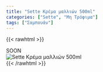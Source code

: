 ```yaml
---
title: "Sette Κρέμα μαλλιών 500ml"
categories: ["Sette", "Μη Τρόφιμα"]
tags: ["Σαμπουάν"]
---
```

{{< rawhtml >}}

<div class="sload413"><div class="product">SOON<br><div class="pimg"><img alt="Sette Κρέμα μαλλιών 500ml" title="Sette Κρέμα μαλλιών 500ml" src="/media/images/sette-krema-malliwn-500ml.jpg"></div></div></div>
{{< /rawhtml >}}


